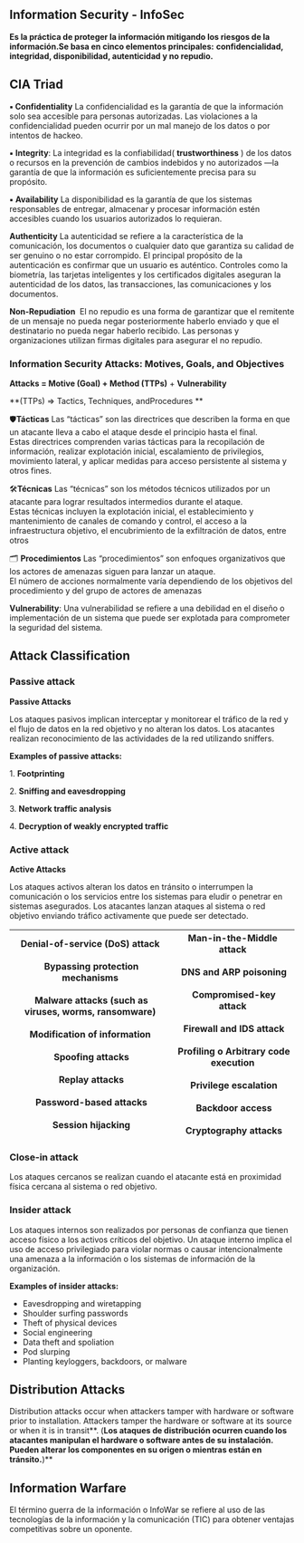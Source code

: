 ## Information Security - InfoSec

**Es la práctica de proteger la información mitigando los riesgos de la información.Se basa en cinco elementos principales:** **confidencialidad, integridad, disponibilidad, autenticidad y no repudio.**

## CIA Triad

**▪ Confidentiality**
La confidencialidad es la garantía de que la información solo sea accesible para personas autorizadas. Las violaciones a la confidencialidad pueden ocurrir por un mal manejo de los datos o por intentos de hackeo.

**▪** **Integrity**:
La integridad es la confiabilidad( **trustworthiness** ) de los datos o recursos en la prevención de cambios indebidos y no autorizados —la garantía de que la información es suficientemente precisa para su propósito.

**▪** **Availability**
La disponibilidad es la garantía de que los sistemas responsables de entregar, almacenar y procesar información estén accesibles cuando los usuarios autorizados lo requieran.

**Authenticity**
La autenticidad se refiere a la característica de la comunicación, los documentos o cualquier dato que garantiza su calidad de ser genuino o no estar corrompido. El principal propósito de la autenticación es confirmar que un usuario es auténtico. Controles como la biometría, las tarjetas inteligentes y los certificados digitales aseguran la autenticidad de los datos, las transacciones, las comunicaciones y los documentos.

**Non-Repudiation** 
El no repudio es una forma de garantizar que el remitente de un mensaje no pueda negar posteriormente haberlo enviado y que el destinatario no pueda negar haberlo recibido. Las personas y organizaciones utilizan firmas digitales para asegurar el no repudio.

### Information Security Attacks: Motives, Goals, and Objectives

**Attacks = Motive (Goal) + Method (TTPs)** + **Vulnerability**        

**(TTPs) => Tactics, Techniques, andProcedures **

🛡️**Tácticas**
Las “tácticas” son las directrices que describen la forma en que un atacante lleva a cabo el ataque desde el principio hasta el final.  
Estas directrices comprenden varias tácticas para la recopilación de información, realizar explotación inicial, escalamiento de privilegios, movimiento lateral, y aplicar medidas para acceso persistente al sistema y otros fines.

🛠️**Técnicas**
Las “técnicas” son los métodos técnicos utilizados por un atacante para lograr resultados intermedios durante el ataque.  
Estas técnicas incluyen la explotación inicial, el establecimiento y mantenimiento de canales de comando y control, el acceso a la infraestructura objetivo, el encubrimiento de la exfiltración de datos, entre otros

🗂️ **Procedimientos**
Las “procedimientos” son enfoques organizativos que los actores de amenazas siguen para lanzar un ataque.  
El número de acciones normalmente varía dependiendo de los objetivos del procedimiento y del grupo de actores de amenazas

**Vulnerability**: Una vulnerabilidad se refiere a una debilidad en el diseño o implementación de un sistema que puede ser explotada para comprometer la seguridad del sistema.

## Attack Classification

### Passive attack

**Passive Attacks**

Los ataques pasivos implican interceptar y monitorear el tráfico de la red y el flujo de datos en la red objetivo y no alteran los datos. Los atacantes realizan reconocimiento de las actividades de la red utilizando sniffers.

**Examples of passive attacks:**
  
1. **Footprinting**

2. **Sniffing and eavesdropping**

3. **Network traffic analysis**

4. **Decryption of weakly encrypted traffic**

### Active attack

**Active Attacks**

Los ataques activos alteran los datos en tránsito o interrumpen la comunicación o los servicios entre los sistemas para eludir o penetrar en sistemas asegurados. Los atacantes lanzan ataques al sistema o red objetivo enviando tráfico activamente que puede ser detectado.

| Denial-of-service (DoS) attack<br><br> Bypassing protection mechanisms<br><br> Malware attacks (such as viruses, worms, ransomware)<br><br> Modification of information<br><br> Spoofing attacks<br><br> Replay attacks<br><br> Password-based attacks<br><br> Session hijacking | Man-in-the-Middle attack<br><br> DNS and ARP poisoning<br><br> Compromised-key attack<br><br> Firewall and IDS attack<br><br> Profiling o Arbitrary code execution<br><br> Privilege escalation<br><br> Backdoor access<br><br> Cryptography attacks |
| -------------------------------------------------------------------------------------------------------------------------------------------------------------------------------------------------------------------------------------------------------------------------------- | ---------------------------------------------------------------------------------------------------------------------------------------------------------------------------------------------------------------------------------------------------- |
### Close-in attack

Los ataques cercanos se realizan cuando el atacante está en proximidad física cercana al sistema o red objetivo.

### Insider attack

Los ataques internos son realizados por personas de confianza que tienen acceso físico a los activos críticos del objetivo. Un ataque interno implica el uso de acceso privilegiado para violar normas o causar intencionalmente una amenaza a la información o los sistemas de información de la organización.

**Examples of insider attacks:**

- Eavesdropping and wiretapping     
- Shoulder surfing passwords
- Theft of physical devices
- Social engineering
- Data theft and spoliation
- Pod slurping
- Planting keyloggers, backdoors, or malware

## Distribution Attacks

Distribution attacks occur when attackers tamper with hardware or software prior to installation. Attackers tamper the hardware or software at its source or when it is in transit**. (**Los ataques de distribución ocurren cuando los atacantes manipulan el hardware o software antes de su instalación. Pueden alterar los componentes en su origen o mientras están en tránsito.**)**
## Information Warfare

El término guerra de la información o InfoWar se refiere al uso de las tecnologías de la información y la comunicación (TIC) para obtener ventajas competitivas sobre un oponente.